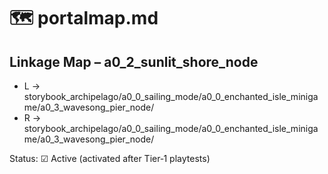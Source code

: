 # 🗺️ portalmap.md

## Linkage Map – a0_2_sunlit_shore_node

- L → storybook_archipelago/a0_0_sailing_mode/a0_0_enchanted_isle_minigame/a0_3_wavesong_pier_node/
- R → storybook_archipelago/a0_0_sailing_mode/a0_0_enchanted_isle_minigame/a0_3_wavesong_pier_node/

Status: ☑ Active (activated after Tier‑1 playtests)

